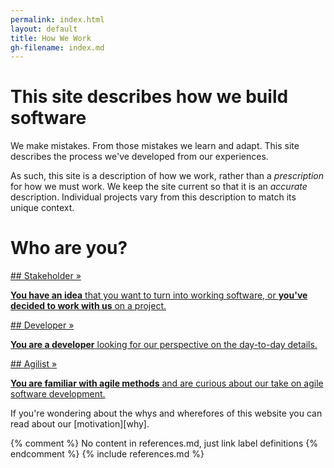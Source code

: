 ```yaml
---
permalink: index.html
layout: default
title: How We Work
gh-filename: index.md
---
```


# This site describes how we build software

We make mistakes.  From those mistakes we learn and adapt.  This site describes the process we've developed from our experiences.

As such, this site is a description of how we work,
rather than a *prescription* for how we must work.
We keep the site current so that it is an *accurate* description.
Individual projects vary from this description to match its unique context.

# Who are you?


<div class="role" markdown="1"><a href="/stakeholder_narrative.html">
## Stakeholder &raquo;

**You have an idea** that you want to turn into working software, or **you've decided
to work with us** on a project.
</a>
</div>

<div class="role" markdown="1"><a href="/developer_narrative.html">
## Developer &raquo;

**You are a developer** looking for our perspective on the day-to-day details.
</a>
</div>

<div class="role" markdown="1"><a href="/agilists.html">
## Agilist &raquo;

**You are familiar with agile methods** and are
curious about our take on agile software development.
</a>
</div>

If you're wondering about the whys and wherefores of this website 
you can read about our [motivation][why].


{% comment %} No content in references.md, just link label definitions {% endcomment %}
{% include references.md %}
